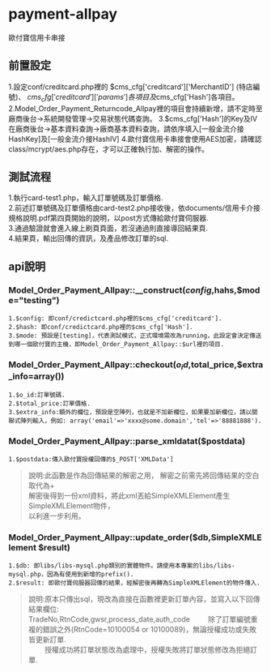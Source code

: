payment-allpay
============

歐付寶信用卡串接


前置設定
---------------
1.設定conf/creditcard.php裡的 $cms_cfg['creditcard']['MerchantID'] (特店編號)、 $cms_cfg['creditcard']['params']各項目及$cms_cfg['Hash']各項目。<br/>
2.Model_Order_Payment_Returncode_Allpay裡的項目會持續新增，請不定時至廠商後台->系統開發管理->交易狀態代碼查詢。
3.$cms_cfg['Hash']的Key及IV在廠商後台->基本資料查詢->廠商基本資料查詢，請依序填入[一般金流介接HashKey]及[一般金流介接HashIV]
4.歐付寶信用卡串接會使用AES加密，請確認class/mcrypt/aes.php存在，才可以正確執行加、解密的操作。


測試流程
---------------
1.執行card-test1.php，輸入訂單號碼及訂單價格.<br/>
2.前述訂單號碼及訂單價格由card-test2.php接收後，依documents/信用卡介接規格說明.pdf第四頁開始的說明，以post方式傳給歐付寶伺服器.<br/>
3.通過驗證就會進入線上刷頁頁面，若沒通過則直接導回結果頁.<br/>
4.結果頁，輸出回傳的資訊，及產品修改訂單的sql.


api說明
---------------

### Model_Order_Payment_Allpay::__construct($config,$hahs,$mode="testing")

    1.$config: 即conf/credictcard.php裡的$cms_cfg['creditcard'].
    2.$hash: 即conf/credictcard.php裡的$cms_cfg['Hash'].
    3.$mode: 預設是[testing]，代表測試模式，正式環境需改為running，此設定會決定傳送到哪一個歐付寶的主機，即Model_Order_Payment_Allpay::$url裡的項目.


### Model_Order_Payment_Allpay::checkout($o_id,$total_price,$extra_info=array())

    1.$o_id:訂單號碼.
    2.$total_price:訂單價格.
    3.$extra_info:額外的欄位，預設是空陣列，也就是不加新欄位，如果要加新欄位，請以關聯式陣列輸入，例如: array('email'=>'xxxx@some.domain','tel'=>'88881888').

### Model_Order_Payment_Allpay::parse_xmldatat($postdata)

    1.$postdata:傳入歐付寶授權回傳的$_POST['XMLData']
> 說明:此函數是作為回傳結果的解密之用， 解密之前需先將回傳結果的空白取代為+<br/>
>      解密後得到一份xml資料，將此xml丟給SimpleXMLElement產生SimpleXMLElement物件，<br/>
>      以利進一步利用。


### Model_Order_Payment_Allpay::update_order($db,SimpleXMLElement $result)

    1.$db: 即libs/libs-mysql.php類別的實體物件。請使用本專案的libs/libs-mysql.php，因為有使用到新增的prefix().
    2.$result: 即歐付寶伺服器回傳的結果，經解密後再轉為SimpleXMLElement的物件傳入.
> 說明:原本只傳出sql，現改為直接在函數裡更新訂單內容，並寫入以下回傳結果欄位:<br/>
>     TradeNo,RtnCode,gwsr,process_date,auth_code
> 　　 除了訂單編號重複的錯誤之外(RtnCode=10100054 or 10100089)，無論授權成功或失敗皆更新訂單.<br/>
> 　　 授權成功將訂單狀態改為處理中，授權失敗將訂單狀態修改為拒絕訂單.
